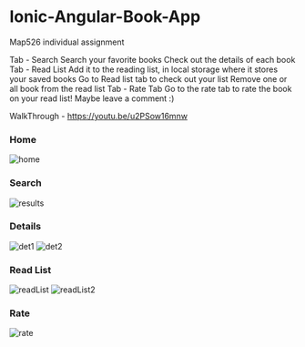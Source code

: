 # Ionic-Angular-Book-App
Map526 individual assignment

Tab - Search
Search your favorite books
Check out the details of each book
Tab - Read List
Add it to the reading list, in local storage
where it stores your saved books
Go to Read list tab to check out your list
Remove one or all book from the read list
Tab - Rate Tab
Go to the rate tab to rate the book on your
read list! Maybe leave a comment :)

WalkThrough - https://youtu.be/u2PSow16mnw

### Home
![home](https://user-images.githubusercontent.com/82739557/187024276-bbda9b8d-f9be-4196-995a-48a41a97dd15.jpg)

### Search

![results](https://user-images.githubusercontent.com/82739557/187024288-2eee5245-031d-43ab-9262-f69426c048fa.jpg)

### Details

![det1](https://user-images.githubusercontent.com/82739557/187024301-dc8ac29b-26d0-47b8-a320-9cab315c501b.jpg)
![det2](https://user-images.githubusercontent.com/82739557/187024303-bca474e3-9f62-4797-b89c-c4a9d7b0a995.jpg)

### Read List

![readList](https://user-images.githubusercontent.com/82739557/187024314-f8669ad0-9645-4d62-82fd-7dfd69e639de.jpg)
![readList2](https://user-images.githubusercontent.com/82739557/187024315-9aced63b-6e7d-49c7-8dce-590f38841941.jpg)

### Rate

![rate](https://user-images.githubusercontent.com/82739557/187024324-ef8e331e-51bf-4837-a60b-ff8b0e6df214.jpg)

